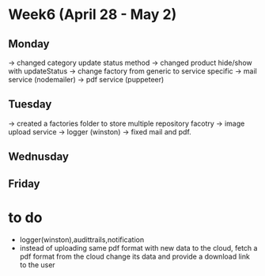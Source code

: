 # Week6 (April 28 - May 2)

## Monday

-> changed category update status method
-> changed product hide/show with updateStatus
-> change factory from generic to service specific
-> mail service (nodemailer)
-> pdf service (puppeteer)

## Tuesday

-> created a factories folder to store multiple repository facotry
-> image upload service
-> logger (winston)
-> fixed mail and pdf.

## Wednusday

## Friday

# to do

- logger(winston),audittrails,notification
- instead of uploading same pdf format with new data to the cloud, fetch a pdf format from the cloud change its data and provide a download link to the user
